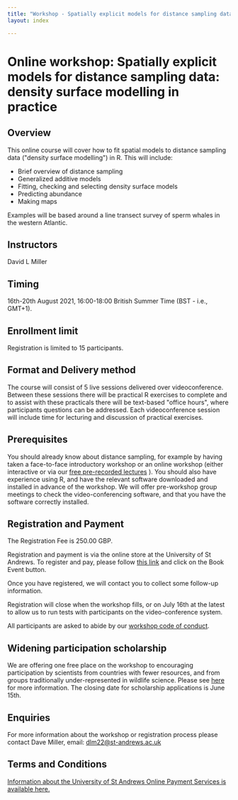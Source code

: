 ```yaml
---
title: "Workshop - Spatially explicit models for distance sampling data: density surface modelling in practice"
layout: index

---
```


# Online workshop: Spatially explicit models for distance sampling data: density surface modelling in practice


## Overview

This online course will cover how to fit spatial models to distance sampling data ("density surface modelling") in R. This will include:

- Brief overview of distance sampling
- Generalized additive models
- Fitting, checking and selecting density surface models
- Predicting abundance
- Making maps

Examples will be based around a line transect survey of sperm whales in the western Atlantic.


## Instructors

David L Miller

## Timing

16th-20th August 2021, 16:00-18:00 British Summer Time (BST - i.e., GMT+1).

## Enrollment limit

Registration is limited to 15 participants.

## Format and Delivery method

The course will consist of 5 live sessions delivered over videoconference. Between these sessions there will be practical R exercises to complete and to assist with these practicals there will be text-based "office hours", where participants questions can be addressed. Each videoconference session will include time for lecturing and discussion of practical exercises.

## Prerequisites

You should already know about distance sampling, for example by having taken a face-to-face introductory workshop or an online workshop (either interactive or via our [free pre-recorded lectures](https://workshops.distancesampling.org/online-course/) ). You should also have experience using R, and have the relevant software downloaded and installed in advance of the workshop. We will offer pre-workshop group meetings to check the video-conferencing software, and that you have the software correctly installed.

## Registration and Payment

The Registration Fee is 250.00 GBP.

Registration and payment is via the online store at the University of St Andrews. To register and pay, please follow [this link](https://onlineshop.st-andrews.ac.uk/conferences-and-events/events/creem/spatially-explicit-models-for-distance-sampling-data-training-workshop-live-online-1620-august-2021) and click on the Book Event button.

Once you have registered, we will contact you to collect some follow-up information.

Registration will close when the workshop fills, or on July 16th at the latest to allow us to run tests with participants on the video-conference system.

All participants are asked to abide by our [workshop code of conduct](code-of-conduct).

## Widening participation scholarship

We are offering one free place on the workshop to encouraging participation by scientists from countries with fewer resources, and from groups traditionally under-represented in wildlife science.  Please see [here](widening-participation) for more information.  The closing date for scholarship applications is June 15th.

## Enquiries

For more information about the workshop or registration process please contact Dave Miller, email: [dlm22@st-andrews.ac.uk](mailto:dlm22@st-andrews.ac.uk)

## Terms and Conditions

[Information about the University of St Andrews Online Payment Services is available here.](https://onlineshop.st-andrews.ac.uk/help/terms-and-conditions)
